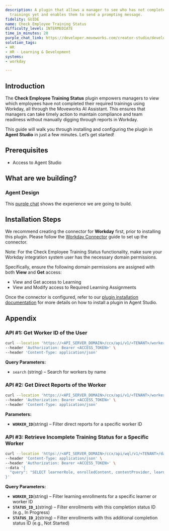 ```yaml
---
description: A plugin that allows a manager to see who has not completed their required
  trainings yet and enables them to send a prompting message.
fidelity: GUIDE
name: Check Employee Training Status
difficulty_level: INTERMEDIATE
time_in_minutes: 20
purple_chat_link: https://developer.moveworks.com/creator-studio/developer-tools/purple-chat-builder/?workspace=%7B%22title%22%3A%22My+Workspace%22%2C%22botSettings%22%3A%7B%7D%2C%22mocks%22%3A%5B%7B%22id%22%3A2877%2C%22title%22%3A%22Mock+1%22%2C%22transcript%22%3A%7B%22settings%22%3A%7B%22colorStyle%22%3A%22LIGHT%22%2C%22startTime%22%3A%2211%3A43+AM%22%2C%22defaultPerson%22%3A%22CHRISTIAN%22%2C%22editable%22%3Atrue%7D%2C%22messages%22%3A%5B%7B%22from%22%3A%22USER%22%2C%22text%22%3A%22Can+you+show+me+who+has+not+completed+their+training%3F%22%7D%2C%7B%22from%22%3A%22BOT%22%2C%22text%22%3A%22Okay%2C+here+is+a+list+of+incomplete+trainings+for+your+reports.%22%2C%22cards%22%3A%5B%7B%22title%22%3A%22Jane+Doe%22%2C%22text%22%3A%22%5BRequired%5D+Ethics+Training+-+Not+Started%22%7D%2C%7B%22title%22%3A%22John+Smith%22%2C%22text%22%3A%22%5BOptional%5D+Health+%26+Safety+Awareness+-+Incomplete%22%7D%2C%7B%22title%22%3A%22Alice+Johnson%22%2C%22text%22%3A%22Diversity+%26+Inclusion+-+Incomplete%22%7D%2C%7B%22title%22%3A%22Bob+Williams%22%2C%22text%22%3A%22Infosec+Practices+-+Incomplete%22%7D%5D%7D%5D%7D%7D%5D%7D
solution_tags:
- HR
- HR - Learning & Development
systems:
- workday

---
```

## **Introduction**

The **Check Employee Training Status** plugin empowers managers to view which employees have not completed their required trainings using Workday, all through the Moveworks AI Assistant. This ensures that managers can take timely action to maintain compliance and team readiness without manually digging through reports in Workday.

This guide will walk you through installing and configuring the plugin in **Agent Studio** in just a few minutes. Let’s get started!

## **Prerequisites**

- Access to Agent Studio

## **What are we building?**

### **Agent Design**

This [purple chat](https://developer.moveworks.com/creator-studio/developer-tools/purple-chat?conversation=%7B%22startTimestamp%22%3A%2211%3A43+AM%22%2C%22messages%22%3A%5B%7B%22role%22%3A%22user%22%2C%22parts%22%3A%5B%7B%22richText%22%3A%22Can+you+show+me+who+has+not+completed+their+training%3F%22%7D%5D%7D%2C%7B%22role%22%3A%22assistant%22%2C%22parts%22%3A%5B%7B%22richText%22%3A%22Okay%2C+here+is+a+list+of+incomplete+trainings+for+your+reports.%22%7D%2C%7B%22richText%22%3A%22%3Cb%3EJane+Doe%3C%2Fb%3E%3Cbr%3E%5BRequired%5D+Ethics+Training+-+Not+Started%22%7D%2C%7B%22richText%22%3A%22%3Cb%3EJohn+Smith%3C%2Fb%3E%3Cbr%3E%5BOptional%5D+Health+%26+Safety+Awareness+-+Incomplete%22%7D%2C%7B%22richText%22%3A%22%3Cb%3EAlice+Johnson%3C%2Fb%3E%3Cbr%3EDiversity+%26+Inclusion+-+Incomplete%22%7D%2C%7B%22richText%22%3A%22%3Cb%3EBob+Williams%3C%2Fb%3E%3Cbr%3EInfosec+Practices+-+Incomplete%22%7D%5D%7D%5D%7D) shows the experience we are going to build.

## **Installation Steps**

We recommend creating the connector for **Workday** first, prior to installing this plugin. Please follow the [Workday Connector](https://developer.moveworks.com/marketplace/package/?id=workday&hist=home%2Cbrws#step-4-add-domain-security-policies-to-the-integration-systems-security-group) guide to set up the connector.

Note: For the Check Employee Training Status functionality, make sure your Workday integration system user has the necessary domain permissions.

Specifically, ensure the following domain permissions are assigned with both **View** and **Get** access:

- View and Get access to Learning
- View and Modify access to Required Learning Assignments

Once the connector is configured, refer to our [plugin installation documentation](https://help.moveworks.com/docs/ai-agent-marketplace-installation) for more details on how to install a plugin in Agent Studio.

## **Appendix**

### **API #1: Get Worker ID of the User**

```bash
curl --location 'https://<API_SERVER_DOMAIN>/ccx/api/v1/<TENANT>/workers?search=<WORKER_NAME>' \
--header 'Authorization: Bearer <ACCESS_TOKEN>' \
--header 'Content-Type: application/json'
```

**Query Parameters:**

- `search` (string) – Search for workers by name

### **API #2: Get Direct Reports of the Worker**

```bash
curl --location 'https://<API_SERVER_DOMAIN>/ccx/api/v1/<TENANT>/workers/{{WORKER_ID}}/directReports' \
--header 'Authorization: Bearer <ACCESS_TOKEN>' \
--header 'Content-Type: application/json'

```

**Parameters:**

- **`WORKER_ID`**(string) – Filter direct reports for a specific worker ID

### **API #3: Retrieve Incomplete Training Status for a Specific Worker**

```bash
curl --location 'https://<API_SERVER_DOMAIN>/ccx/api/wql/v1/<TENANT>/data' \
--header 'Content-Type: application/json' \
--header 'Authorization: Bearer <ACCESS_TOKEN>' \
--data '{
  "query": "SELECT learnerRole, enrolledContent, contentProvider, learnersRegistrationDate, courseScore, completionStatus, completionDate, requiredLearningEnrollment FROM learningEnrollments WHERE requiredLearningEnrollment = true AND completionStatus IN (\"<STATUS_ID_1>\", \"<STATUS_ID_2>\") AND learnerRole = \"<WORKER_ID>\""
}'

```

**Query Parameters:**

- **`WORKER_ID`**(string) – Filter learning enrollments for a specific learner or worker ID
- **`STATUS_ID_1`**(string) – Filter enrollments with this completion status ID (e.g., In Progress)
- **`STATUS_ID_2`**(string) – Filter enrollments with this additional completion status ID (e.g., Not Started)